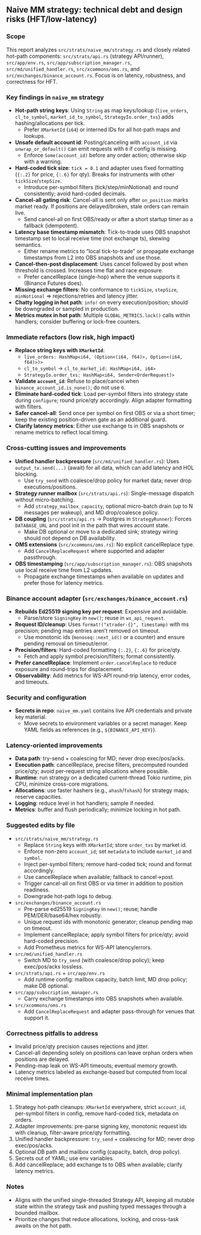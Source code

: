 ## Naive MM strategy: technical debt and design risks (HFT/low-latency)

### Scope
This report analyzes `src/strats/naive_mm/strategy.rs` and closely related hot-path components: `src/strats/api.rs` (strategy API/runner), `src/app/env.rs`, `src/app/subscription_manager.rs`, `src/md/unified_handler.rs`, `src/xcommons/oms.rs`, and `src/exchanges/binance_account.rs`. Focus is on latency, robustness, and correctness for HFT.

### Key findings in `naive_mm` strategy
- **Hot-path string keys**: Using `String` as map keys/lookup (`live_orders`, `cl_to_symbol`, `market_id_to_symbol`, `StrategyIo.order_txs`) adds hashing/allocations per tick.
  - Prefer `XMarketId` (`i64`) or interned IDs for all hot-path maps and lookups.
- **Unsafe default account id**: Posting/canceling with `account_id` via `unwrap_or_default()` can emit requests with `0` if config is missing.
  - Enforce `Some(account_id)` before any order action; otherwise skip with a warning.
- **Hard-coded tick size**: `tick = 0.1` and adapter uses fixed formatting (`{:.2}` for price, `{:.6}` for qty). Breaks for instruments with other `tickSize`/`stepSize`.
  - Introduce per-symbol filters (tick/step/minNotional) and round consistently; avoid hard-coded decimals.
- **Cancel-all gating risk**: Cancel-all is sent only after `on_position` marks market ready. If positions are delayed/broken, stale orders can remain live.
  - Send cancel-all on first OBS/ready or after a short startup timer as a fallback (idempotent).
- **Latency base timestamp mismatch**: Tick-to-trade uses OBS snapshot timestamp set to local receive time (not exchange ts), skewing semantics.
  - Either rename metrics to “local tick-to-trade” or propagate exchange timestamps from L2 into OBS snapshots and use those.
- **Cancel-then-post displacement**: Uses cancel followed by post when threshold is crossed. Increases time flat and race exposure.
  - Prefer cancelReplace (single-hop) where the venue supports it (Binance Futures does).
- **Missing exchange filters**: No conformance to `tickSize`, `stepSize`, `minNotional` ⇒ rejections/retries and latency jitter.
- **Chatty logging in hot path**: `info!` on every execution/position; should be downgraded or sampled in production.
- **Metrics mutex in hot path**: Multiple `GLOBAL_METRICS.lock()` calls within handlers; consider buffering or lock-free counters.

### Immediate refactors (low risk, high impact)
- **Replace string keys with `XMarketId`**:
  - `live_orders: HashMap<i64, (Option<(i64, f64)>, Option<(i64, f64)>)>`
  - `cl_to_symbol` → `cl_to_market_id: HashMap<i64, i64>`
  - `StrategyIo.order_txs: HashMap<i64, Sender<OrderRequest)>`
- **Validate `account_id`**: Refuse to place/cancel when `binance_account_id.is_none()`; do not use `0`.
- **Eliminate hard-coded tick**: Load per-symbol filters into strategy state during `configure`; round price/qty accordingly. Align adapter formatting with filters.
- **Safer cancel-all**: Send once per symbol on first OBS or via a short timer; keep the existing position-driven gate as an additional guard.
- **Clarify latency metrics**: Either use exchange ts in OBS snapshots or rename metrics to reflect local timing.

### Cross-cutting issues and improvements
- **Unified handler backpressure** (`src/md/unified_handler.rs`): Uses `output_tx.send(...)` (await) for all data, which can add latency and HOL blocking.
  - Use `try_send` with coalesce/drop policy for market data; never drop executions/positions.
- **Strategy runner mailbox** (`src/strats/api.rs`): Single-message dispatch without micro-batching.
  - Add `strategy_mailbox_capacity`, optional micro-batch drain (up to N messages per wakeup), and MD drop/coalesce policy.
- **DB coupling** (`src/strats/api.rs` → Postgres in `StrategyRunner`): Forces `DATABASE_URL` and pool init in the path that wires account state.
  - Make DB optional or move to a dedicated sink; strategy wiring should not depend on DB availability.
- **OMS extensions** (`src/xcommons/oms.rs`): No explicit cancelReplace type.
  - Add `CancelReplaceRequest` where supported and adapter passthrough.
- **OBS timestamping** (`src/app/subscription_manager.rs`): OBS snapshots use local receive time from L2 updates.
  - Propagate exchange timestamps when available on updates and prefer those for latency metrics.

### Binance account adapter (`src/exchanges/binance_account.rs`)
- **Rebuilds Ed25519 signing key per request**: Expensive and avoidable.
  - Parse/store `SigningKey` in `new()`; reuse in `ws_api_request`.
- **Request ID/cleanup**: Uses `format!("xtrader-{}", timestamp)` with ms precision; pending map entries aren’t removed on timeout.
  - Use monotonic ids (`monoseq::next_id()` or a counter) and ensure pending removal on timeout/error.
- **Precision/filters**: Hard-coded formatting `{:.2}`, `{:.6}` for price/qty.
  - Fetch and apply symbol precision/filters; format consistently.
- **Prefer cancelReplace**: Implement `order.cancelReplace` to reduce exposure and round-trips for displacement.
- **Observability**: Add metrics for WS-API round-trip latency, error codes, and timeouts.

### Security and configuration
- **Secrets in repo**: `naive_mm.yaml` contains live API credentials and private key material.
  - Move secrets to environment variables or a secret manager. Keep YAML fields as references (e.g., `${BINANCE_API_KEY}`).

### Latency-oriented improvements
- **Data path**: try-send + coalescing for MD; never drop exec/pos/acks.
- **Execution path**: cancelReplace, precise filters, precomputed rounded price/qty; avoid per-request string allocations where possible.
- **Runtime**: run strategy on a dedicated current-thread Tokio runtime, pin CPU, minimize cross-core migrations.
- **Allocations**: use faster hashers (e.g., `ahash`/`fxhash`) for strategy maps; reserve capacities.
- **Logging**: reduce level in hot handlers; sample if needed.
- **Metrics**: buffer and flush periodically; minimize locking in hot path.

### Suggested edits by file
- `src/strats/naive_mm/strategy.rs`
  - Replace `String` keys with `XMarketId`; store `order_txs` by market id.
  - Enforce non-zero `account_id`; set `metadata` to include `market_id` and `symbol`.
  - Inject per-symbol filters; remove hard-coded tick; round and format accordingly.
  - Use cancelReplace when available; fallback to cancel→post.
  - Trigger cancel-all on first OBS or via timer in addition to position readiness.
  - Downgrade hot-path logs to debug.
- `src/exchanges/binance_account.rs`
  - Pre-parse ed25519 `SigningKey` in `new()`; reuse; handle PEM/DER/base64/hex robustly.
  - Unique request ids with monotonic generator; cleanup pending map on timeout.
  - Implement cancelReplace; apply symbol filters for price/qty; avoid hard-coded precision.
  - Add Prometheus metrics for WS-API latency/errors.
- `src/md/unified_handler.rs`
  - Switch MD to `try_send` (with coalesce/drop policy); keep exec/pos/acks lossless.
- `src/strats/api.rs` + `src/app/env.rs`
  - Add runtime config: mailbox capacity, batch limit, MD drop policy; make DB optional.
- `src/app/subscription_manager.rs`
  - Carry exchange timestamps into OBS snapshots when available.
- `src/xcommons/oms.rs`
  - Add `CancelReplaceRequest` and adapter pass-through for venues that support it.

### Correctness pitfalls to address
- Invalid price/qty precision causes rejections and jitter.
- Cancel-all depending solely on positions can leave orphan orders when positions are delayed.
- Pending-map leak on WS-API timeouts; eventual memory growth.
- Latency metrics labeled as exchange-based but computed from local receive times.

### Minimal implementation plan
1. Strategy hot-path cleanups: `XMarketId` everywhere, strict `account_id`, per-symbol filters in config, remove hard-coded tick, metadata on orders.
2. Adapter improvements: pre-parse signing key, monotonic request ids with cleanup, filter-aware price/qty formatting.
3. Unified handler backpressure: `try_send` + coalescing for MD; never drop exec/pos/acks.
4. Optional DB path and mailbox config (capacity, batch, drop policy).
5. Secrets out of YAML; use env variables.
6. Add cancelReplace; add exchange ts to OBS when available; clarify latency metrics.

### Notes
- Aligns with the unified single-threaded Strategy API, keeping all mutable state within the strategy task and pushing typed messages through a bounded mailbox.
- Prioritize changes that reduce allocations, locking, and cross-task awaits on the hot path.

